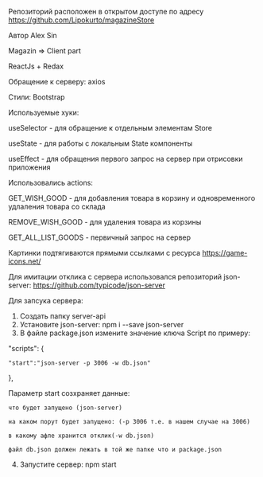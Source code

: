 Репозиторий расположен в открытом доступе по адресу https://github.com/Lipokurto/magazineStore

Автор Alex Sin 

Magazin => Client part

ReactJs + Redax

Обращение к серверу: axios

Стили: Bootstrap


Используемые хуки:

useSelector - для обращение к отдельным элементам Store

useState - для работы с локальным State компоненты

useEffect - для обращения первого запрос на сервер при отрисовки приложения


Использовались actions:

GET_WISH_GOOD - для добавления товара в корзину и одновременного удлаления товара со склада

REMOVE_WISH_GOOD - для удаления товара из корзины

GET_ALL_LIST_GOODS - первичный запрос на сервер


Картинки подтягиваются прямыми ссылками с ресурса https://game-icons.net/


Для имитации отклика с сервера использовался репозиторий json-server: https://github.com/typicode/json-server

Для запсука сервера:
1. Создать папку server-api
2. Установите json-server: npm i --save json-server
3. В файле package.json измените значение ключа Script по примеру:

  "scripts": {

    "start":"json-server -p 3006 -w db.json"

  },

  Параметр start созхраняет данные: 

    что будет запущено (json-server)

    на каком порут будет запущено: (-p 3006 т.е. в нашем случае на 3006)

    в какому афле хранится отклик(-w db.json)

    файл db.json должен лежать в той же папке что и package.json

4. Запустите сервер: npm start
